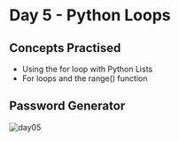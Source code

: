 # Day 5 - Python Loops
## Concepts Practised
- Using the for loop with Python Lists
- For loops and the range() function
## Password Generator
![day05](https://user-images.githubusercontent.com/98851253/154311198-83cc6a60-6a57-4e21-bb01-6b54593def0e.gif)


